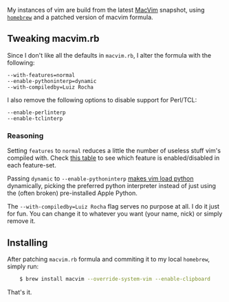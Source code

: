 My instances of vim are build from the latest [MacVim][macvim] snapshot, using
[`homebrew`][hb] and a patched version of macvim formula.

## Tweaking macvim.rb
Since I don't like all the defaults in `macvim.rb`, I alter the formula with
the following:

    --with-features=normal
    --enable-pythoninterp=dynamic
    --with-compiledby=Luiz Rocha

I also remove the following options to disable support for Perl/TCL:

    --enable-perlinterp
    --enable-tclinterp

### Reasoning
Setting `features` to `normal` reduces a little the number of useless stuff
vim's compiled with. Check [this table][vim-feats] to see which feature is 
enabled/disabled in each feature-set.

Passing `dynamic` to `--enable-pythoninterp` [makes vim load python][vim-py]
dynamically, picking the preferred python interpreter instead of just using the
(often broken) pre-installed Apple Python.

The `--with-compiledby=Luiz Rocha` flag serves no purpose at all. I do it just
for fun. You can change it to whatever you want (your name, nick) or simply
remove it.

## Installing
After patching `macvim.rb` formula and commiting it to my local `homebrew`,
simply run:

```sh
	$ brew install macvim --override-system-vim --enable-clipboard
```

That's it.


[macvim]: http://code.google.com/p/macvim/
[hb]: https://github.com/mxcl/homebrew
[vim-feats]: http://mysite.verizon.net/astronaut/vim/vimfeat.html
[vim-py]: http://yyhh.org/blog/2012/05/install-vim-homebrew-python-os-x
